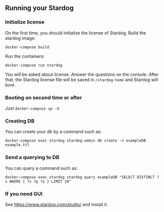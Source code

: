 ## Running your Stardog

### Initialize license

On the first time, you should initialize the license of Stardog.
Build the stardog image:

    docker-compose build
    
Run the containers:

    docker-compose run stardog

You will be asked about license.
Answer the questions on the console.
After that, the Stardog license file will be saved in `/stardog-home` and Stardog will boot.

### Booting on second time or after

Just `docker-compose up -d`


### Creating DB

You can create your db by a command such as:

    docker-compose exec stardog stardog-admin db create -n exampleDB example.ttl 
    
### Send a querying to DB

You can query a command such as:

    docker-compose exec stardog stardog query exampleDB "SELECT DISTINCT ?s WHERE { ?s ?p ?o } LIMIT 10"

### If you need GUI

See https://www.stardog.com/studio/ and install it.
